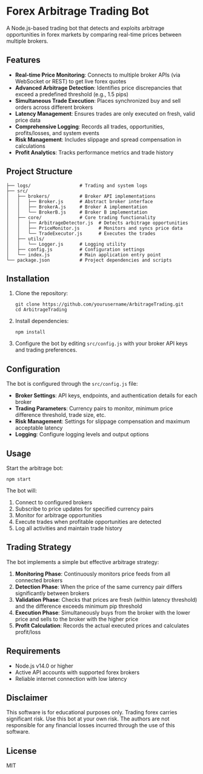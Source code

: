 # Forex Arbitrage Trading Bot

A Node.js-based trading bot that detects and exploits arbitrage opportunities in forex markets by comparing real-time prices between multiple brokers.

## Features

- **Real-time Price Monitoring**: Connects to multiple broker APIs (via WebSocket or REST) to get live forex quotes
- **Advanced Arbitrage Detection**: Identifies price discrepancies that exceed a predefined threshold (e.g., 1.5 pips)
- **Simultaneous Trade Execution**: Places synchronized buy and sell orders across different brokers
- **Latency Management**: Ensures trades are only executed on fresh, valid price data
- **Comprehensive Logging**: Records all trades, opportunities, profits/losses, and system events
- **Risk Management**: Includes slippage and spread compensation in calculations
- **Profit Analytics**: Tracks performance metrics and trade history

## Project Structure

```
├── logs/                  # Trading and system logs
├── src/
│   ├── brokers/           # Broker API implementations
│   │   ├── Broker.js      # Abstract broker interface
│   │   ├── BrokerA.js     # Broker A implementation
│   │   └── BrokerB.js     # Broker B implementation
│   ├── core/              # Core trading functionality
│   │   ├── ArbitrageDetector.js  # Detects arbitrage opportunities
│   │   ├── PriceMonitor.js       # Monitors and syncs price data
│   │   └── TradeExecutor.js      # Executes the trades
│   ├── utils/
│   │   └── Logger.js      # Logging utility
│   ├── config.js          # Configuration settings
│   └── index.js           # Main application entry point
└── package.json           # Project dependencies and scripts
```

## Installation

1. Clone the repository:
   ```
   git clone https://github.com/yourusername/ArbitrageTrading.git
   cd ArbitrageTrading
   ```

2. Install dependencies:
   ```
   npm install
   ```

3. Configure the bot by editing `src/config.js` with your broker API keys and trading preferences.

## Configuration

The bot is configured through the `src/config.js` file:

- **Broker Settings**: API keys, endpoints, and authentication details for each broker
- **Trading Parameters**: Currency pairs to monitor, minimum price difference threshold, trade size, etc.
- **Risk Management**: Settings for slippage compensation and maximum acceptable latency
- **Logging**: Configure logging levels and output options

## Usage

Start the arbitrage bot:

```
npm start
```

The bot will:
1. Connect to configured brokers
2. Subscribe to price updates for specified currency pairs
3. Monitor for arbitrage opportunities
4. Execute trades when profitable opportunities are detected
5. Log all activities and maintain trade history

## Trading Strategy

The bot implements a simple but effective arbitrage strategy:

1. **Monitoring Phase**: Continuously monitors price feeds from all connected brokers
2. **Detection Phase**: When the price of the same currency pair differs significantly between brokers
3. **Validation Phase**: Checks that prices are fresh (within latency threshold) and the difference exceeds minimum pip threshold
4. **Execution Phase**: Simultaneously buys from the broker with the lower price and sells to the broker with the higher price
5. **Profit Calculation**: Records the actual executed prices and calculates profit/loss

## Requirements

- Node.js v14.0 or higher
- Active API accounts with supported forex brokers
- Reliable internet connection with low latency

## Disclaimer

This software is for educational purposes only. Trading forex carries significant risk. Use this bot at your own risk. The authors are not responsible for any financial losses incurred through the use of this software.

## License

MIT